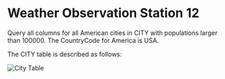 # Weather Observation Station 12 
Query all columns for all American cities in CITY with populations larger than 100000. The CountryCode for America is USA.

The CITY table is described as follows:

![City Table](https://s3.amazonaws.com/hr-challenge-images/9336/1449345840-5f0a551030-Station.jpg)
